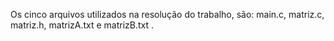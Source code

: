 Os cinco arquivos utilizados na resolução do trabalho, são: main.c, matriz.c, matriz.h, matrizA.txt e matrizB.txt .
